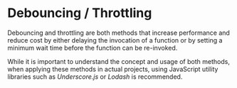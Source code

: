 # Debouncing / Throttling

Debouncing and throttling are both methods that increase performance and reduce cost by either delaying the invocation of a function or by setting a minimum wait time before the function can be re-invoked.

While it is important to understand the concept and usage of both methods, when applying these methods in actual projects, using JavaScript utility libraries such as _Underscore.js_ or _Lodash_ is recommended.
